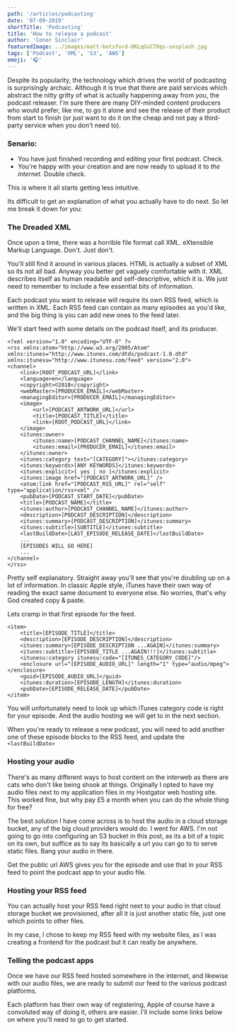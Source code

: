```yaml
---
path: '/articles/podcasting'
date: '07-09-2019'
shortTitle: 'Podcasting'
title: 'How to release a podcast'
author: 'Conor Sinclair'
featuredImage: ../images/matt-botsford-OKLqGsCT8qs-unsplash.jpg
tags: ['Podcast', 'XML', 'S3', 'AWS']
emoji: '🎧'
---
```


Despite its popularity, the technology which drives the world of podcasting is surprisingly archaic. Although it is true that there are paid services which abstract the nitty gritty of what is actually happening away from _you_, the podcast releaser. I'm sure there are many DIY-minded content producers who would prefer, like me, to go it alone and see the release of their product from start to finish (or just want to do it on the cheap and not pay a third-party service when you don't need to).

### Senario:

- You have just finished recording and editing your first podcast. Check.
- You're happy with your creation and are now ready to upload it to _the internet._ Double check.

This is where it all starts getting less intuitive.

Its difficult to get an explanation of what you actually have to do next. So let me break it down for you:

### The Dreaded XML

Once upon a time, there was a horrible file format call XML. eXtensible Markup Language. Don't. Just don't.

You'll still find it around in various places. HTML is actually a subset of XML so its not all bad. Anyway you better get vaguely comfortable with it. XML describes itself as human readable and self-descriptive, which it is. We just need to remember to include a few essential bits of information.

Each podcast you want to release will require its own RSS feed, which is written in XML. Each RSS feed can contain as many episodes as you'd like, and the big thing is you can add new ones to the feed later.

We'll start feed with some details on the podcast itself, and its producer.

    <?xml version="1.0" encoding="UTF-8" ?>
    <rss xmlns:atom="http://www.w3.org/2005/Atom" xmlns:itunes="http://www.itunes.com/dtds/podcast-1.0.dtd" xmlns:itunesu="http://www.itunesu.com/feed" version="2.0">
    <channel>
    	<link>[ROOT_PODCAST_URL]</link>
    	<language>en</language>
    	<copyright>©2018</copyright>
    	<webMaster>[PRODUCER_EMAIL]</webMaster>
    	<managingEditor>[PRODUCER_EMAIL]</managingEditor>
    	<image>
    		<url>[PODCAST_ARTWORK_URL]</url>
    		<title>[PODCAST_TITLE]</title>
    		<link>[ROOT_PODCAST_URL]</link>
    	</image>
    	<itunes:owner>
    		<itunes:name>[PODCAST_CHANNEL_NAME]</itunes:name>
    		<itunes:email>[PRODUCER_EMAIL]</itunes:email>
    	</itunes:owner>
    	<itunes:category text="[CATEGORY]"></itunes:category>
    	<itunes:keywords>[ANY KEYWORDS]</itunes:keywords>
    	<itunes:explicit>[ yes | no ]</itunes:explicit>
    	<itunes:image href="[PODCAST_ARTWORK_URL]" />
    	<atom:link href="[PODCAST_RSS_URL]" rel="self" type="application/rss+xml" />
    	<pubDate>[PODCAST_START_DATE]</pubDate>
    	<title>[PODCAST_NAME]</title>
    	<itunes:author>[PODCAST_CHANNEL_NAME]</itunes:author>
    	<description>[PODCAST_DESCRIPTION]</description>
    	<itunes:summary>[PODCAST_DESCRIPTION]</itunes:summary>
    	<itunes:subtitle>[SUBTITLE]</itunes:subtitle>
    	<lastBuildDate>[LAST_EPISODE_RELEASE_DATE]</lastBuildDate>
    	...
    	[EPISODES WILL GO HERE]
    	...
    </channel>
    </rss>

Pretty self explanatory. Straight away you'll see that you're doubling up on a lot of information. In classic Apple style, iTunes have their own way of reading the exact same document to everyone else. No worries, that's why God created copy & paste.

Lets cramp in that first episode for the feed.

    <item>
    	<title>[EPISODE_TITLE]</title>
    	<description>[EPISODE_DESCRIPTION]</description>
    	<itunes:summary>[EPISODE_DESCRIPTION ...AGAIN]</itunes:summary>
    	<itunes:subtitle>[EPISODE_TITLE ...AGAIN!!!]</itunes:subtitle>
    	<itunesu:category itunesu:code="[ITUNES_CATEGORY_CODE]"/>
    	<enclosure url="[EPISODE_AUDIO_URL]" length="1" type="audio/mpeg"></enclosure>
    	<guid>[EPISODE_AUDIO_URL]</guid>
    	<itunes:duration>[EPISODE_LENGTH]</itunes:duration>
    	<pubDate>[EPISODE_RELEASE_DATE]</pubDate>
    </item>

You will unfortunately need to look up which iTunes category code is right for your episode. And the audio hosting we will get to in the next section.

When you're ready to release a new podcast, you will need to add another one of these episode blocks to the RSS feed, and update the `<lastBuildDate>`

### Hosting your audio

There's as many different ways to host content on the interweb as there are cats who don't like being shook at things. Originally I opted to have my audio files next to my application files in my Hostgator web hosting site. This worked fine, but why pay £5 a month when you can do the whole thing for free?

The best solution I have come across is to host the audio in a cloud storage bucket, any of the big cloud providers would do. I went for AWS. I'm not going to go into configuring an S3 bucket in this post, as its a bit of a topic on its own, but suffice as to say its basically a url you can go to to serve static files. Bang your audio in there.

Get the public url AWS gives you for the episode and use that in your RSS feed to point the podcast app to your audio file.

### Hosting your RSS feed

You can actually host your RSS feed right next to your audio in that cloud storage bucket we provisioned, after all it is just another static file, just one which points to other files.

In my case, I chose to keep my RSS feed with my website files, as I was creating a frontend for the podcast but it can really be anywhere.

### Telling the podcast apps

Once we have our RSS feed hosted somewhere in the internet, and likewise with our audio files, we are ready to submit our feed to the various podcast platforms.

Each platform has their own way of registering, Apple of course have a convoluted way of doing it, others are easier. I'll include some links below on where you'll need to go to get started.
